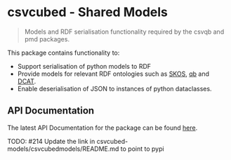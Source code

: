 # csvcubed - Shared Models

> Models and RDF serialisation functionality required by the csvqb and pmd packages.

This package contains functionality to:

* Support serialisation of python models to RDF
* Provide models for relevant RDF ontologies such as [SKOS](http://www.w3.org/TR/skos-primer), [qb](https://www.w3.org/TR/vocab-data-cube/) and [DCAT](https://www.w3.org/TR/vocab-dcat-2/).
* Enable deserialisation of JSON to instances of python dataclasses.

## API Documentation

The latest API Documentation for the package can be found [here](https://ci.floop.org.uk/job/GSS_data/job/csvwlib/job/main/lastSuccessfulBuild/artifact/csvcubed_models/docs/_build/html/index.html).

TODO: #214 Update the link in csvcubed-models/csvcubedmodels/README.md to point to pypi
